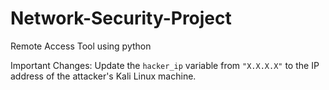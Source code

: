# Network-Security-Project
Remote Access Tool using python 

Important Changes:
Update the `hacker_ip` variable from `"X.X.X.X"` to the IP address of the attacker's Kali Linux machine.

